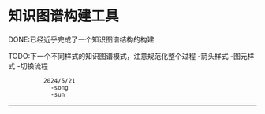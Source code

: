 # 知识图谱构建工具
DONE:已经近乎完成了一个知识图谱结构的构建

TODO:下一个不同样式的知识图谱模式，注意规范化整个过程
    -箭头样式
    -图元样式
    -切换流程

              2024/5/21
                -song
                -sun
--------